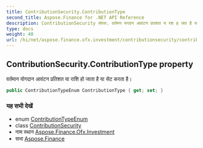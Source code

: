 ```yaml
---
title: ContributionSecurity.ContributionType
second_title: Aspose.Finance for .NET API Reference
description: ContributionSecurity संपत्त. वर्तमन यगदन आवंटन प्रतशत य रश ह जत है य सेट करत है
type: docs
weight: 40
url: /hi/net/aspose.finance.ofx.investment/contributionsecurity/contributiontype/
---
```

## ContributionSecurity.ContributionType property

वर्तमान योगदान आवंटन प्रतिशत या राशि हो जाता है या सेट करता है।

```csharp
public ContributionTypeEnum ContributionType { get; set; }
```

### यह सभी देखें

* enum [ContributionTypeEnum](../../contributiontypeenum/)
* class [ContributionSecurity](../)
* नाम स्थान [Aspose.Finance.Ofx.Investment](../../contributionsecurity/)
* सभा [Aspose.Finance](../../../)



